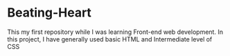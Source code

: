# Beating-Heart
This my first repository while I was learning Front-end web development.
In this project, I have generally used basic HTML and Intermediate level of CSS 
